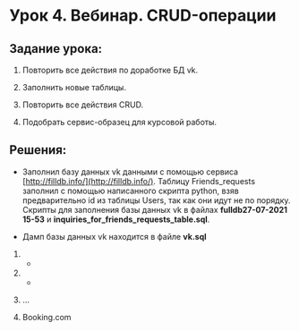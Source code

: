# Урок 4. Вебинар. CRUD-операции

## Задание урока:
1. Повторить все действия по доработке БД vk.

2. Заполнить новые таблицы.

3. Повторить все действия CRUD.

4. Подобрать сервис-образец для курсовой работы.

## Решения:

- Заполнил базу данных vk данными с помощью сервиса [http://filldb.info/](http://filldb.info/). Таблицу Friends_requests заполнил с помощью написанного скрипта python, взяв предварительно id из таблицы Users, так как они идут не по порядку. Скрипты для заполнения базы данных vk в файлах **fulldb27-07-2021 15-53** и **inquiries_for_friends_requests_table.sql**.

- Дамп базы данных vk находится в файле **vk.sql**

1. +

2. +

3. ...

4. Booking.com